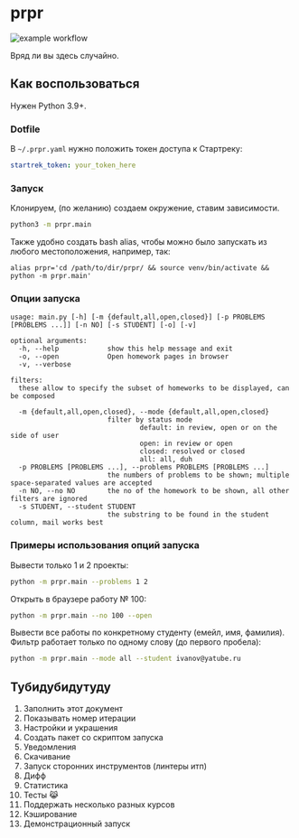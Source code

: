 # prpr

![example workflow](https://github.com/salmiakki/prpr/actions/workflows/actions.yaml/badge.svg)


Вряд ли вы здесь случайно.

## Как воспользоваться

Нужен Python 3.9+.

### Dotfile

В `~/.prpr.yaml` нужно положить токен доступа к Стартреку:

```yaml
startrek_token: your_token_here
```

### Запуск

Клонируем, (по желанию) создаем окружение, ставим зависимости.

```bash
python3 -m prpr.main
```

Также удобно создать bash alias, 
чтобы можно было запускать из любого местоположения, например, так:
```
alias prpr='cd /path/to/dir/prpr/ && source venv/bin/activate && python -m prpr.main'
```

### Опции запуска

```
usage: main.py [-h] [-m {default,all,open,closed}] [-p PROBLEMS [PROBLEMS ...]] [-n NO] [-s STUDENT] [-o] [-v]

optional arguments:
  -h, --help            show this help message and exit
  -o, --open            Open homework pages in browser
  -v, --verbose

filters:
  these allow to specify the subset of homeworks to be displayed, can be composed

  -m {default,all,open,closed}, --mode {default,all,open,closed}
                        filter by status mode
                                default: in review, open or on the side of user
                                open: in review or open
                                closed: resolved or closed
                                all: all, duh
  -p PROBLEMS [PROBLEMS ...], --problems PROBLEMS [PROBLEMS ...]
                        the numbers of problems to be shown; multiple space-separated values are accepted
  -n NO, --no NO        the no of the homework to be shown, all other filters are ignored
  -s STUDENT, --student STUDENT
                        the substring to be found in the student column, mail works best
```

### Примеры использования опций запуска

Вывести только 1 и 2 проекты:

```bash
python -m prpr.main --problems 1 2
```

Открыть в браузере работу № 100:

```bash
python -m prpr.main --no 100 --open
```

Вывести все работы по конкретному студенту (емейл, имя, фамилия). 
Фильтр работает только по одному слову (до первого пробела):

```bash
python -m prpr.main --mode all --student ivanov@yatube.ru
```


## Тубидубидутуду

1. Заполнить этот документ
1. Показывать номер итерации
1. Настройки и украшения
1. Создать пакет cо скриптом запуска
1. Уведомления
1. Скачивание
1. Запуск сторонних инструментов (линтеры итп)
1. Дифф
1. Статистика
1. Тесты 😹
1. Поддержать несколько разных курсов
1. Кэширование
1. Демонстрационный запуск
